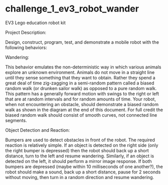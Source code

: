 # challenge_1_ev3_robot_wander

EV3 Lego education robot kit

Project Description:

Design, construct, program, test, and demonstrate a mobile robot with the following behaviors:

Wandering:

This behavior emulates the non-deterministic way in which various animals explore an unknown environment. Animals do not move in a straight line until they sense something that they want to obtain. Rather they spend a great deal of time zig-zagging in a semi-random pattern called a biased random walk (or drunken sailor walk) as opposed to a pure random walk. This pattern has a generally forward motion with swings to the right or left that are at random intervals and for random amounts of time. Your robot, when not encountering an obstacle, should demonstrate a biased random walk as shown in the diagram at the end of this document. For full credit the biased random walk should consist of smooth curves, not connected line segments.

Object Detection and Reaction:

Bumpers are used to detect obstacles in front of the robot. The required reaction is relatively simple. If an object is detected on the right side (only the right bumper is depressed) then the robot should back up a short distance, turn to the left and resume wandering. Similarly, if an object is detected on the left, it should perform a mirror image response. If both bumpers are depressed (maybe within 10 milliseconds of one another?), the robot should make a sound, back up a short distance, pause for 2 seconds without moving, then turn in a random direction and resume wandering.
